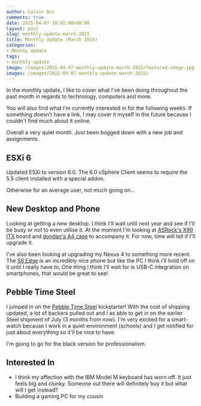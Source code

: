 ```yaml
---
author: Calvin Bui
comments: true
date: 2015-04-07 10:02:00+00:00
layout: post
slug: monthly-update-march-2015
title: Monthly Update (March 2015)
categories:
- Monthy Update
tags:
- monthly update
image: /images/2015-04-07-monthly-update-march-2015/featured-image.jpg 
images: /images/2015-04-07-monthly-update-march-2015/
---
```


In the monthly update, I like to cover what I've been doing throughout the past month in regards to technology, computers and more.

You will also find what I'm currently interested in for the following weeks. If something doesn’t have a link, I may cover it myself in the future because I couldn't find much about it online.

<!-- more -->

Overall a very quiet month. Just been bogged down with a new job and assignments.

## ESXi 6

Updated ESXi to version 6.0. The 6.0 vSphere Client seems to require the 5.5 client installed with a special addon.

Otherwise for an average user, not much going on...

## New Desktop and Phone

Looking at getting a new desktop. I think I'll wait until next year and see if I'll be busy or not to even utilise it. At the moment I'm looking at [ASRock's X99 ITX](http://www.asrock.com/mb/Intel/X99E-ITXac/index.asp?cat=) board and [dondan's A4 case](http://hardforum.com/showthread.php?t=1799326) to accompany it. For now, time will tell if I'll upgrade it.

I've also been looking at upgrading my Nexus 4 to something more recent. The [S6 Edge](http://www.samsung.com/au/galaxy-s6/) is an incredibly nice phone but like the PC I think i'll hold off on it until I really have to. One thing I think I'll wait for is USB-C integration on smartphones, that would be great to see!

## Pebble Time Steel

I jumped in on the [Pebble Time Steel](https://www.kickstarter.com/projects/597507018/pebble-time-awesome-smartwatch-no-compromises) kickstarter! With the cost of shipping updated, a lot of backers pulled out and I as able to get in on the earlier Steel shipment of July (3 months from now). I'm very excited for a smart-watch because I work in a quiet environment (schools) and I get notified for just about everything so it'll be nice to have.

I'm going to go for the black version for professionalism.

## Interested In

* I think my affection with the IBM Model M keyboard has worn off. It just feels big and clunky. Someone out there will definitely buy it but what will I get instead?
* Building a gaming PC for my cousin
